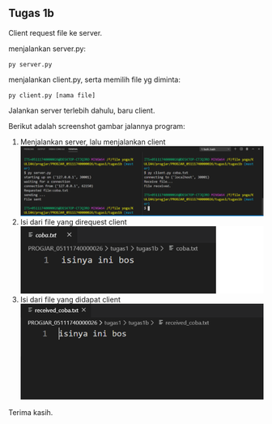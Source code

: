 <h2>Tugas 1b</h2>

Client request file ke server.

menjalankan server.py:
```
py server.py
```

menjalankan client.py, serta memilih file yg diminta:
```
py client.py [nama file]
```

Jalankan server terlebih dahulu, baru client.

Berikut adalah screenshot gambar jalannya program:
1. Menjalankan server, lalu menjalankan client
![alt working](https://github.com/hisamwp/PROGJAR_05111740000026/blob/master/tugas1/tugas1b/menjalakan%20server%20dan%20client.png)
2. Isi dari file yang direquest client
![alt working](https://github.com/hisamwp/PROGJAR_05111740000026/blob/master/tugas1/tugas1b/isi%20file%20yang%20direquest%20client.png)
3. Isi dari file yang didapat client
![alt working](https://github.com/hisamwp/PROGJAR_05111740000026/blob/master/tugas1/tugas1b/isi%20file%20yang%20didapat%20client.png)

Terima kasih.

